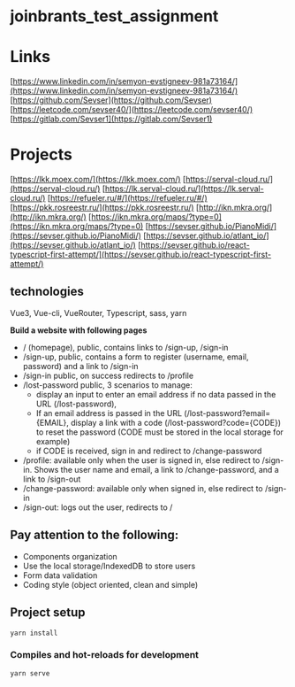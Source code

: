# joinbrants_test_assignment

# Links
[https://www.linkedin.com/in/semyon-evstigneev-981a73164/](https://www.linkedin.com/in/semyon-evstigneev-981a73164/)
[https://github.com/Sevser](https://github.com/Sevser)
[https://leetcode.com/sevser40/](https://leetcode.com/sevser40/)
[https://gitlab.com/Sevser1](https://gitlab.com/Sevser1)

# Projects
[https://lkk.moex.com/](https://lkk.moex.com/)
[https://serval-cloud.ru/](https://serval-cloud.ru/)
[https://lk.serval-cloud.ru/](https://lk.serval-cloud.ru/)
[https://refueler.ru/#/](https://refueler.ru/#/)
[https://pkk.rosreestr.ru/](https://pkk.rosreestr.ru/)
[http://ikn.mkra.org/](http://ikn.mkra.org/)
[https://ikn.mkra.org/maps/?type=0](https://ikn.mkra.org/maps/?type=0)
[https://sevser.github.io/PianoMidi/](https://sevser.github.io/PianoMidi/)
[https://sevser.github.io/atlant_io/](https://sevser.github.io/atlant_io/)
[https://sevser.github.io/react-typescript-first-attempt/](https://sevser.github.io/react-typescript-first-attempt/)

## technologies
Vue3, Vue-cli, VueRouter, Typescript, sass, yarn

**Build a website with following pages**
*   / (homepage), public, contains links to /sign-up, /sign-in
*   /sign-up, public, contains a form to register (username, email, password) and a link to /sign-in
*   /sign-in public, on success redirects to /profile
*   /lost-password public, 3 scenarios to manage:
    * display an input to enter an email address if no data passed in the URL (/lost-password),
    * If an email address is passed in the URL (/lost-password?email={EMAIL}, display a link
with a code (/lost-password?code={CODE}) to reset the password (CODE must be stored in
the local storage for example)
    * if CODE is received, sign in and redirect to /change-password
*   /profile: available only when the user is signed in, else redirect to /sign-in. Shows the user name
and email, a link to /change-password, and a link to /sign-out
*   /change-password: available only when signed in, else redirect to /sign-in
*   /sign-out: logs out the user, redirects to /


## Pay attention to the following:
*   Components organization
*   Use the local storage/IndexedDB to store users
*   Form data validation
*   Coding style (object oriented, clean and simple)

## Project setup
```
yarn install
```

### Compiles and hot-reloads for development
```
yarn serve
```
